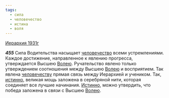 ```yaml
---
tags:
  - сила
  - человечество
  - истина
  - воля
---
```


[Иерархия 1931г](/agni/1931)

___455___
Сила Водительства насыщает [человечество](/tag/#человечество) всеми устремлениями. Каждое достижение, направленное к явлению прогресса, утверждается Высшею [Волею](/tag/#воля). Ручательство явлено только утверждением соотношения между Высшею [Волею](/tag/#воля) и восприятием. Так явлена [человечеству](/tag/#человечество) прямая связь между Иерархией и учеником. Так, [истинно](/tag/#истина), великая мощь заложена в серебряной нити, которая соединяет все лучшие начинания. [Истинно](/tag/#истина), можно утвердить, что победа заложена в связи с Высшею [Волею](/tag/#воля).   

